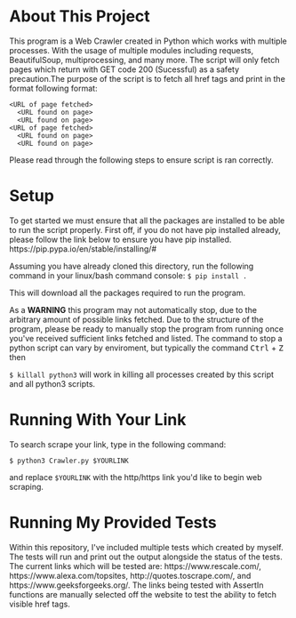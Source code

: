 <h1>About This Project</h1>
<p>
This program is a Web Crawler created in Python which works with multiple processes. With the usage of multiple modules including requests, BeautifulSoup, multiprocessing, and many more. The script will only fetch pages which return with GET code 200 (Sucessful) as a safety precaution.The purpose of the script is to fetch all href tags and print in the format following format: 
  
```
<URL of page fetched>
  <URL found on page>
  <URL found on page>
<URL of page fetched>
  <URL found on page>
  <URL found on page>
```

Please read through the following steps to ensure script is ran correctly.
</p>
<h1>Setup</h1><p>
To get started we must ensure that all the packages are installed to be able to run the script properly. 
First off, if you do not have pip installed already, please follow the link below to ensure you have pip installed.
https://pip.pypa.io/en/stable/installing/#

Assuming you have already cloned this directory, run the following command in your linux/bash command console:
`$ pip install .` </p>

This will download all the packages required to run the program.

<p>
  As a <b>WARNING</b> this program may not automatically stop, due to the arbitrary amount of possible links fetched. Due to the structure of the program, please be ready to manually stop the program from running once you've received sufficient links fetched and listed. The command to stop a python script can vary by enviroment, but typically the command <kbd>Ctrl</kbd> + <kbd>Z</kbd> then  
  
  `$ killall python3` will work in killing all processes created by this script and all python3 scripts.
  
  <h1>Running With Your Link</h1> 
  <p>
    To search scrape your link, type in the following command:
  
    $ python3 Crawler.py $YOURLINK
  and replace 
  `$YOURLINK` with the http/https link you'd like to begin web scraping. 
  </p>
  </p>
  
<h1>Running My Provided Tests</h1><p>
   Within this repository, I've included multiple tests which created by myself. The tests will run and print out the output alongside the status of the tests. The current links which will be tested are: https://www.rescale.com/, https://www.alexa.com/topsites, http://quotes.toscrape.com/, and https://www.geeksforgeeks.org/. The links being tested with AssertIn functions are manually selected off the website to test the ability to fetch visible href tags. 
  </p>
